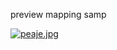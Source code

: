preview mapping samp

[![peaje.jpg](https://i.postimg.cc/521K6Jpg/peaje.jpg)](https://postimg.cc/fJ2fr6GS)
